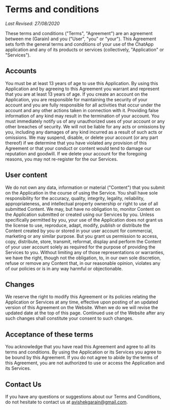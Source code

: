 # Terms and conditions

*Last Revised: 27/08/2020*

These terms and conditions ("Terms", "Agreement") are an agreement between me (Garain) and you ("User", "you" or "your"). This Agreement sets forth the general terms and conditions of your use of the ChatApp application and any of its products or services (collectively, "Application" or "Services").

## Accounts

You must be at least 13 years of age to use this Application. By using this Application and by agreeing to this Agreement you warrant and represent that you are at least 13 years of age. If you create an account on the Application, you are responsible for maintaining the security of your account and you are fully responsible for all activities that occur under the account and any other actions taken in connection with it. Providing false information of any kind may result in the termination of your account. You must immediately notify us of any unauthorized uses of your account or any other breaches of security. We will not be liable for any acts or omissions by you, including any damages of any kind incurred as a result of such acts or omissions. We may suspend, disable, or delete your account (or any part thereof) if we determine that you have violated any provision of this Agreement or that your conduct or content would tend to damage our reputation and goodwill. If we delete your account for the foregoing reasons, you may not re-register for the our Services.

## User content

We do not own any data, information or material ("Content") that you submit on the Application in the course of using the Service. You shall have sole responsibility for the accuracy, quality, integrity, legality, reliability, appropriateness, and intellectual property ownership or right to use of all submitted Content. We may, but have no obligation to, monitor Content on the Application submitted or created using our Services by you. Unless specifically permitted by you, your use of the Application does not grant us the license to use, reproduce, adapt, modify, publish or distribute the Content created by you or stored in your user account for commercial, marketing or any similar purpose. But you grant us permission to access, copy, distribute, store, transmit, reformat, display and perform the Content of your user account solely as required for the purpose of providing the Services to you. Without limiting any of those representations or warranties, we have the right, though not the obligation, to, in our own sole discretion, refuse or remove any Content that, in our reasonable opinion, violates any of our policies or is in any way harmful or objectionable.

## Changes

We reserve the right to modify this Agreement or its policies relating the Application or Services at any time, effective upon posting of an updated version of this Agreement on the Website. When we do we will revise the updated date at the top of this page. Continued use of the Website after any such changes shall constitute your consent to such changes.

## Acceptance of these terms

You acknowledge that you have read this Agreement and agree to all its terms and conditions. By using the Application or its Services you agree to be bound by this Agreement. If you do not agree to abide by the terms of this Agreement, you are not authorized to use or access the Application and its Services.

## Contact Us

If you have any questions or suggestions about our Terms and Conditions, do not hesitate to contact us at avishekgarain@gmail.com.